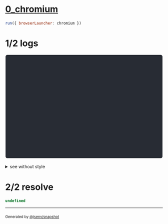 # [0_chromium](../../html_syntax_error_dev.test.mjs#L22)

```js
run({ browserLauncher: chromium })
```

# 1/2 logs

![img](log_group.svg)

<details>
  <summary>see without style</summary>

```console
Error while handling http://127.0.0.1/main.html:
invalid-first-character-of-tag-name
base/client/main.html:5:12
2 | <html lang="en">
3 |   <body>
4 |     <pre>
5 |       foo <=> baz;
               ^
GET http://127.0.0.1/main.html
  500 Error: ENOENT: no such file or directory, open '@jsenv/core/src/plugins/html_syntax_error_fallback/client/html_syntax_error.html'
      at METHOD_EXECUTION_STANDARD (@jsenv/core/packages/independent/tooling/snapshot/src/side_effects/hook_into_method.js:163:30)
      at METHOD_EXECUTION_NODE_CALLBACK (@jsenv/core/packages/independent/tooling/snapshot/src/side_effects/hook_into_method.js:262:10)
      at Object.proxy [as open] (@jsenv/core/packages/independent/tooling/snapshot/src/side_effects/hook_into_method.js:105:14)
      at Object.openSync (node:fs:562:18)
      at readFileSync (node:fs:446:35)
      at generateHtmlForSyntaxError (@jsenv/core/src/plugins/html_syntax_error_fallback/jsenv_plugin_html_syntax_error_fallback.js:57:37)
      at html (@jsenv/core/src/plugins/html_syntax_error_fallback/jsenv_plugin_html_syntax_error_fallback.js:40:24)
      at callAsyncHook (@jsenv/core/src/plugins/plugin_controller.js:193:31)
      at Object.callAsyncHooks (@jsenv/core/src/plugins/plugin_controller.js:224:33)
      at Object.transformUrlContent (@jsenv/core/src/kitchen/kitchen.js:418:30)
chromium console.error > Failed to load resource: the server responded with a status of 500 ("transformUrlContent" error on "html")
```

</details>


# 2/2 resolve

```js
undefined
```

---

<sub>
  Generated by <a href="https://github.com/jsenv/core/tree/main/packages/independent/snapshot">@jsenv/snapshot</a>
</sub>
